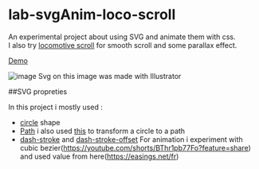 # lab-svgAnim-loco-scroll

An experimental project about using SVG and animate them with css.  
I also try [locomotive scroll](https://github.com/locomotivemtl/locomotive-scroll) for smooth scroll and some parallax effect.  

[Demo](https://lab-mysvg-loco.herokuapp.com/)

![image](https://user-images.githubusercontent.com/98763680/156521293-ecd96f1e-c54b-43b3-aae0-874c415688c8.png)
Svg on this image was made with Illustrator

##SVG propreties

In this project i mostly used :
- [circle](https://developer.mozilla.org/fr/docs/Web/SVG/Element/circle) shape
- [Path](https://developer.mozilla.org/fr/docs/Web/SVG/Tutorial/Paths) i also used [this](https://codepen.io/jakob-e/pen/bgBegJ) to transform a circle to a path
- [dash-stroke](https://css-tricks.com/almanac/properties/s/stroke-dasharray/) and [dash-stroke-offset](https://css-tricks.com/almanac/properties/s/stroke-dashoffset/) 
For animation i experiment with cubic bezier(https://youtube.com/shorts/BThr1pb77Fo?feature=share) and used value from here(https://easings.net/fr)




